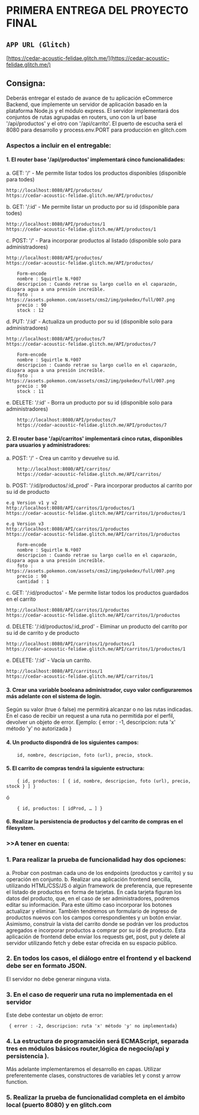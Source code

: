 # PRIMERA ENTREGA DEL PROYECTO FINAL


## `APP URL (Glitch)`

[https://cedar-acoustic-felidae.glitch.me/](https://cedar-acoustic-felidae.glitch.me/)


## Consigna: 
Deberás entregar el estado de avance de tu aplicación eCommerce Backend, que implemente un servidor de aplicación basado en la plataforma Node.js y el módulo express. 
El servidor implementará dos conjuntos de rutas agrupadas en routers, uno con la url base '/api/productos' y el otro con '/api/carrito'. El puerto de escucha será el 8080 para desarrollo y process.env.PORT para producción en glitch.com

### Aspectos a incluir en el entregable:
#### 1. El router base '/api/productos' implementará cinco funcionalidades:

a. GET: '/' - Me permite listar todos los productos disponibles (disponible para todes)
```
http://localhost:8080/API/productos/
https://cedar-acoustic-felidae.glitch.me/API/productos/
```
b. GET: '/:id' - Me permite listar un producto por su id (disponible para todes)
```
http://localhost:8080/API/productos/1
https://cedar-acoustic-felidae.glitch.me/API/productos/1
```
c. POST: '/' - Para incorporar productos al listado (disponible solo para administradores)
```
http://localhost:8080/API/productos/
https://cedar-acoustic-felidae.glitch.me/API/productos/

    Form-encode
    nombre : Squirtle N.º007
    descripcion : Cuando retrae su largo cuello en el caparazón, dispara agua a una presión increíble.
    foto : https://assets.pokemon.com/assets/cms2/img/pokedex/full/007.png
    precio : 90
    stock : 12

```
d. PUT: '/:id' - Actualiza un producto por su id (disponible solo para administradores)
```
http://localhost:8080/API/productos/7
https://cedar-acoustic-felidae.glitch.me/API/productos/7

    Form-encode
    nombre : Squirtle N.º007
    descripcion : Cuando retrae su largo cuello en el caparazón, dispara agua a una presión increíble.
    foto : https://assets.pokemon.com/assets/cms2/img/pokedex/full/007.png
    precio : 90
    stock : 11
```
e. DELETE: '/:id' - Borra un producto por su id (disponible solo para administradores)
```
    http://localhost:8080/API/productos/7
    https://cedar-acoustic-felidae.glitch.me/API/productos/7
```

#### 2. El router base '/api/carritos' implementará cinco rutas, disponibles para usuarios y administradores:

a. POST: '/' - Crea un carrito y devuelve su id.
```
    http://localhost:8080/API/carritos/
    https://cedar-acoustic-felidae.glitch.me/API/carritos/

```
b. POST: '/:id/productos/:id_prod' - Para incorporar productos al carrito por su id de producto 

```
e.g Version v1 y v2
http://localhost:8080/API/carritos/1/productos/1
https://cedar-acoustic-felidae.glitch.me/API/carritos/1/productos/1

e.g Version v3
http://localhost:8080/API/carritos/1/productos
https://cedar-acoustic-felidae.glitch.me/API/carritos/1/productos

    Form-encode
    nombre : Squirtle N.º007
    descripcion : Cuando retrae su largo cuello en el caparazón, dispara agua a una presión increíble.
    foto : https://assets.pokemon.com/assets/cms2/img/pokedex/full/007.png
    precio : 90
    cantidad : 1

```
c. GET: '/:id/productos' - Me permite listar todos los productos guardados en el carrito
```
http://localhost:8080/API/carritos/1/productos
https://cedar-acoustic-felidae.glitch.me/API/carritos/1/productos
```
d. DELETE: '/:id/productos/:id_prod' - Eliminar un producto del carrito por su id de carrito y de producto
```
http://localhost:8080/API/carritos/1/productos/1
https://cedar-acoustic-felidae.glitch.me/API/carritos/1/productos/1
```
e. DELETE: '/:id' - Vacía un carrito.
```
http://localhost:8080/API/carritos/1
https://cedar-acoustic-felidae.glitch.me/API/carritos/1
```

#### 3. Crear una variable booleana administrador, cuyo valor configuraremos más adelante con el sistema de login. 

Según su valor (true ó false) me permitirá alcanzar o no las rutas indicadas. En el caso de recibir un request a una ruta no permitida por el perfil, devolver un objeto de error. Ejemplo: { error : -1, descripcion: ruta 'x' método 'y' no autorizada }


#### 4. Un producto dispondrá de los siguientes campos: 
```
    id, nombre, descripcion, foto (url), precio, stock.
```
#### 5. El carrito de compras tendrá la siguiente estructura:
```
    { id, productos: [ { id, nombre, descripcion, foto (url), precio, stock } ] }
```
ó
```
    { id, productos: [ idProd, … ] }
```
#### 6. Realizar la persistencia de productos y del carrito de compras en el filesystem.

### >>A tener en cuenta:
### 1. Para realizar la prueba de funcionalidad hay dos opciones:

a. Probar con postman cada uno de los endpoints (productos y carrito) y su operación en conjunto.
b. Realizar una aplicación frontend sencilla, utilizando HTML/CSS/JS ó algún framework de preferencia, que represente el listado de productos en forma de tarjetas. En cada tarjeta figuran los datos del producto, que, en el caso de ser administradores, podremos editar su información. Para este último caso incorporar los botones actualizar y eliminar.
También tendremos un formulario de ingreso de productos nuevos con los campos correspondientes y un botón enviar. Asimismo, construir la vista del carrito donde se podrán ver los productos agregados e incorporar productos a comprar por su id de producto. Esta aplicación de frontend debe enviar los requests get, post, put y delete al servidor utilizando fetch y debe estar ofrecida en su espacio público.

### 2. En todos los casos, el diálogo entre el frontend y el backend debe ser en formato JSON. 
El servidor no debe generar ninguna vista.

### 3. En el caso de requerir una ruta no implementada en el servidor
Este debe contestar un objeto de error: 
```
 { error : -2, descripcion: ruta 'x' método 'y' no implementada}
```
### 4. La estructura de programación será ECMAScript, separada tres en módulos básicos router,lógica de negocio/api y persistencia ). 
Más adelante implementaremos el desarrollo en capas.
Utilizar preferentemente clases, constructores de variables let y const y arrow function.

### 5. Realizar la prueba de funcionalidad completa en el ámbito local (puerto 8080) y en glitch.com
